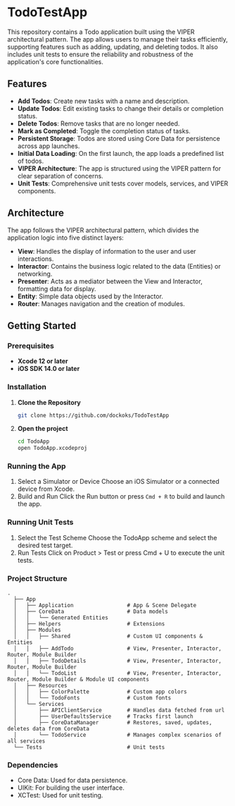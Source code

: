 # TodoTestApp

This repository contains a Todo application built using the VIPER architectural pattern. The app allows users to manage their tasks efficiently, supporting features such as adding, updating, and deleting todos. It also includes unit tests to ensure the reliability and robustness of the application's core functionalities.

## Features

- **Add Todos**: Create new tasks with a name and description.
- **Update Todos**: Edit existing tasks to change their details or completion status.
- **Delete Todos**: Remove tasks that are no longer needed.
- **Mark as Completed**: Toggle the completion status of tasks.
- **Persistent Storage**: Todos are stored using Core Data for persistence across app launches.
- **Initial Data Loading**: On the first launch, the app loads a predefined list of todos.
- **VIPER Architecture**: The app is structured using the VIPER pattern for clear separation of concerns.
- **Unit Tests**: Comprehensive unit tests cover models, services, and VIPER components.

## Architecture

The app follows the VIPER architectural pattern, which divides the application logic into five distinct layers:

- **View**: Handles the display of information to the user and user interactions.
- **Interactor**: Contains the business logic related to the data (Entities) or networking.
- **Presenter**: Acts as a mediator between the View and Interactor, formatting data for display.
- **Entity**: Simple data objects used by the Interactor.
- **Router**: Manages navigation and the creation of modules.

## Getting Started

### Prerequisites

- **Xcode 12 or later**
- **iOS SDK 14.0 or later**

### Installation

1. **Clone the Repository**

   ```bash
   git clone https://github.com/dockoks/TodoTestApp
   ```
1. **Open the project**
   ```bash
   cd TodoApp
   open TodoApp.xcodeproj
   ```
### Running the App
1. Select a Simulator or Device
Choose an iOS Simulator or a connected device from Xcode.
1. Build and Run
Click the Run button or press `Cmd + R` to build and launch the app.

### Running Unit Tests
1. Select the Test Scheme
Choose the TodoApp scheme and select the desired test target.
1. Run Tests
Click on Product > Test or press Cmd + U to execute the unit tests.

### Project Structure
```
.
  ├── App
  │   ├── Application                 # App & Scene Delegate
  │   ├── CoreData                    # Data models
  │   │   └── Generated Entities
  │   ├── Helpers                     # Extensions 
  │   ├── Modules                     
  │   │   ├── Shared                  # Custom UI components & Entities
  │   │   ├── AddTodo                 # View, Presenter, Interactor, Router, Module Builder
  │   │   ├── TodoDetails             # View, Presenter, Interactor, Router, Module Builder
  │   │   └── TodoList                # View, Presenter, Interactor, Router, Module Builder & Module UI components
  │   ├── Resources                   
  │   │   ├── ColorPalette            # Custom app colors
  │   │   └── TodoFonts               # Custom fonts
  │   └── Services                    
  │       ├── APIClientService        # Handles data fetched from url
  │       ├── UserDefaultsService     # Tracks first launch
  │       ├── CoreDataManager         # Restores, saved, updates, deletes data from CoreData
  │       └── TodoService             # Manages complex scenarios of all services
  └── Tests                           # Unit tests
```

### Dependencies
- Core Data: Used for data persistence.
- UIKit: For building the user interface.
- XCTest: Used for unit testing.
